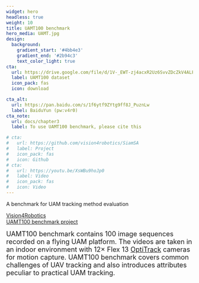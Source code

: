 ```yaml
---
widget: hero
headless: true
weight: 10
title: UAMT100 benchmark
hero_media: UAMT.jpg
design:
  background:
    gradient_start: '#4bb4e3'
    gradient_end: '#2b94c3'
    text_color_light: true
cta:
  url: https://drive.google.com/file/d/1V-_EWT-zj4acxR2Uz6SvvZDcZkV4ALFO/view?usp=sharing
  label: UAMT100 dataset
  icon_pack: fas
  icon: download

cta_alt:
  url: https://pan.baidu.com/s/1f6ytf9ZYtg9ff8J_PuznLw
  label: BaiduYun (pw:v4r0)
cta_note:
  url: docs/chapter3
  label: To use UAMT100 benchmark, please cite this

# cta:
#   url: https://github.com/vision4robotics/SiamSA
#   label: Project
#   icon_pack: fas
#   icon: Github
# cta:
#   url: https://youtu.be/XsWBu9hoJp0
#   label: Video
#   icon_pack: fas
#   icon: Video
---
```


A benchmark for UAM tracking method evaluation

<a class="github-button" href="https://vision4robotics.github.io/" data-icon="octicon-star" data-size="large" data-show-count="false" aria-label="Vision4Robotics">Vision4Robotics</a><br>
<a class="github-button" href="https://github.com/vision4robotics/SiamSA" data-icon="octicon-star" data-size="large" data-show-count="true" aria-label="UAMT100 benchmark project">UAMT100 benchmark project</a><script async defer src="https://buttons.github.io/buttons.js"></script>

<font size=4>UAMT100 benchmark contains 100 image sequences recorded on a flying UAM platform. The videos are taken in an indoor environment with 12× Flex 13 [OptiTrack](https://optitrack.com/) cameras for motion capture. UAMT100 benchmark covers common challenges of UAV tracking and also introduces attributes peculiar to practical UAM tracking. </font>



